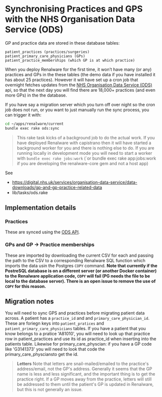 # Synchronising Practices and GPS with the NHS Organisation Data Service (ODS)

GP and practice data are stored in these database tables:

```
patient_practices (practices/surgeries)
patient_primary_care_physicians (GPs)
patient_practice_memberships (which GP is at which practice)
```

When you deploy Renalware for the first time, it won’t have many (or any) practices and GPs in the these tables (the demo data if you have installed it has about 25 practices). However it will have set up a cron job that overnight fetches updates from the [NHS Organisation Data Service (ODS)](https://digital.nhs.uk/services/organisation-data-service/data-downloads/gp-and-gp-practice-related-data) api, so that the next day you will find there are 18,000+ practices (and even more GPs) in the the database.

If you have say a migration server which you turn off over night so the cron job does not run, or you want to just manually run the sync process, you can trigger it with:

```bash
cd ~/apps/renalware/current
bundle exec rake ods:sync
```

> This rake task kicks of a background job to do the actual work. If you have deployed Renalware
with capistrano then it will have started a background worker for you and there is nothing else to
do. If you are running locally in development mode you will need to start a worker with
`bundle exec rake jobs:work` (`or bundle exec rake app:jobs:work if you are developing the
renalware-core gem and not a host app)

See
- https://digital.nhs.uk/services/organisation-data-service/data-downloads/gp-and-gp-practice-related-data
- lib/tasks/ods.rake

## Implementation details

### Practices
These are synced using the [ODS API](https://directory.spineservices.nhs.uk/ORD/2-0-0/organisations?PrimaryRoleId=RO177).

### GPs and GP -> Practice memberships
These are imported by downloading the current CSV for each and passing the path to the CSV to
a corresponding Renalware SQL function which imports the data usin the Postgres `COPY` command.
**Note that currently if the PostreSQL database is on a different server (or another Docker
container) to the Renalware application code, `COPY` will fail (PG needs the file to be local to
the database server). There is an open issue to remove the use of `COPY` for this reason.**

## Migration notes

You will need to sync GPS and practices before migrating patient data across.
A patient has a `practice_id` and and `primary_care_physician_id`. These are foriegn keys into
`patient_pratices` and `patient_primary_care_physicians` tables.
If you have a patient that you know belongs to a pratice 'A81010', you will need to look up
that practice row in patient_practices and use its id as practice_id when inserting into
the patients table. Likewise for primary_care_physcian: if you have a GP code like 'G3141373'
 you will need to look that code the primary_care_physciansto get the id.

> **Letters** Note that letters are snail-mailed/emailed to the practice's address/email, not the GP's address.
Generally it seems that the GP name is less and less significant, and the important thing is to get
the practice right. If a GP moves away from the practice, letters will still be addressed to them
until the patient's GP is updated in Renalware, but this is not generally an issue.

